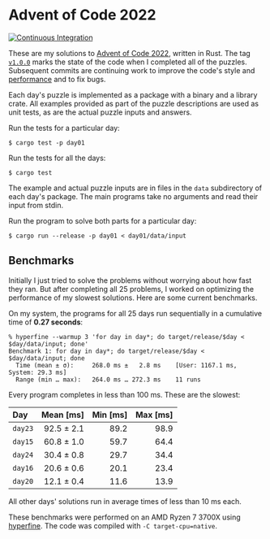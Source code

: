 Advent of Code 2022
===================

[![Continuous Integration](https://github.com/clint-white/advent-of-code-2022/actions/workflows/ci.yml/badge.svg)](https://github.com/clint-white/advent-of-code-2022/actions/workflows/ci.yml)

These are my solutions to [Advent of Code 2022](https://adventofcode.com/2022),
written in Rust.  The tag
[`v1.0.0`](https://github.com/clint-white/advent-of-code-2022/tree/v1.0.0)
marks the state of the code when I completed all of the puzzles.  Subsequent
commits are continuing work to improve the code's style and
[performance](#benchmarks) and to fix bugs.

Each day's puzzle is implemented as a package with a binary and a library
crate.  All examples provided as part of the puzzle descriptions are used as
unit tests, as are the actual puzzle inputs and answers.

Run the tests for a particular day:

```console
$ cargo test -p day01
```

Run the tests for all the days:

```console
$ cargo test
```

The example and actual puzzle inputs are in files in the `data` subdirectory of
each day's package.  The main programs take no arguments and read their input
from stdin.

Run the program to solve both parts for a particular day:

```console
$ cargo run --release -p day01 < day01/data/input
```

## Benchmarks

Initially I just tried to solve the problems without worrying about how fast
they ran.  But after completing all 25 problems, I worked on optimizing the
performance of my slowest solutions.  Here are some current benchmarks.

On my system, the programs for all 25 days run sequentially in a cumulative
time of **0.27 seconds**:

```console
% hyperfine --warmup 3 'for day in day*; do target/release/$day < $day/data/input; done'
Benchmark 1: for day in day*; do target/release/$day < $day/data/input; done
  Time (mean ± σ):     268.0 ms ±   2.8 ms    [User: 1167.1 ms, System: 29.3 ms]
  Range (min … max):   264.0 ms … 272.3 ms    11 runs
```

Every program completes in less than 100 ms.  These are the slowest:

| Day | Mean [ms] | Min [ms] | Max [ms] |
|:---|---:|---:|---:|
| `day23` | 92.5 ± 2.1 | 89.2 | 98.9 |
| `day15` | 60.8 ± 1.0 | 59.7 | 64.4 |
| `day24` | 30.4 ± 0.8 | 29.7 | 34.4 |
| `day16` | 20.6 ± 0.6 | 20.1 | 23.4 |
| `day20` | 12.1 ± 0.4 | 11.6 | 13.9 |

All other days' solutions run in average times of less than 10 ms each.

These benchmarks were performed on an AMD Ryzen 7 3700X using
[hyperfine](https://github.com/sharkdp/hyperfine).  The code was compiled with
`-C target-cpu=native`.
